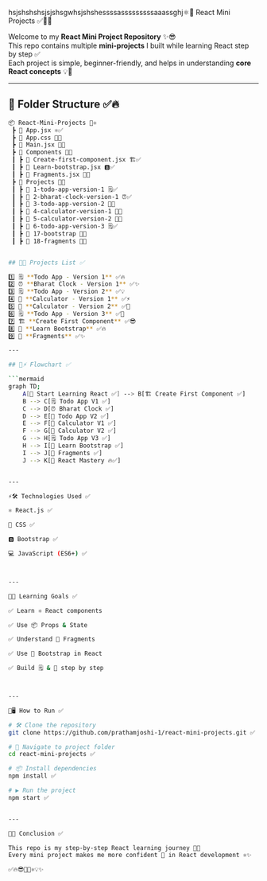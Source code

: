 hsjshshshsjsjshsgwhsjshshessssasssssssssaaassghj⚛️🚀 React Mini Projects ✅🎉🔥

Welcome to my **React Mini Project Repository** ✨😎  
This repo contains multiple **mini-projects** I built while learning React step by step ✅  
Each project is simple, beginner-friendly, and helps in understanding **core React concepts** 💡📘  


---
## 📂 Folder Structure ✅🔥

```bash
📦 React-Mini-Projects 🚀⚛️  
 ┣ 📜 App.jsx ⚛️✅  
 ┣ 📜 App.css 🎨✅  
 ┣ 📜 Main.jsx 🏁✅  
 ┣ 📂 Components 🧩✅  
 ┃ ┣ 📜 Create-first-component.jsx 🏗️✅  
 ┃ ┣ 📜 Learn-bootstrap.jsx 🅱️✅  
 ┃ ┣ 📜 Fragments.jsx 🔗✅  
 ┣ 📂 Projects 🚀✅  
 ┃ ┣ 📂 1-todo-app-version-1 🗒️✅  
 ┃ ┣ 📂 2-bharat-clock-version-1 ⏰✅  
 ┃ ┣ 📂 3-todo-app-version-2 📝✅  
 ┃ ┣ 📂 4-calculator-version-1 🧮✅  
 ┃ ┣ 📂 5-calculator-version-2 🧮✅  
 ┃ ┣ 📂 6-todo-app-version-3 🗒️✅  
 ┃ ┣ 📂 17-bootstrap 🎨✅  
 ┃ ┣ 📂 18-fragments 🔗✅


## 📝🔥 Projects List ✅

1️⃣ 🗒️ **Todo App - Version 1** ✅🔥  
2️⃣ ⏰ **Bharat Clock - Version 1** ✅✨  
3️⃣ 🗒️ **Todo App - Version 2** ✅💡  
4️⃣ 🧮 **Calculator - Version 1** ✅⚡  
5️⃣ 🧮 **Calculator - Version 2** ✅🚀  
6️⃣ 🗒️ **Todo App - Version 3** ✅🎉  
7️⃣ 🏗️ **Create First Component** ✅😎  
8️⃣ 🎨 **Learn Bootstrap** ✅🔥  
9️⃣ 🔗 **Fragments** ✅✨  

---

## 🔄⚡ Flowchart ✅

```mermaid
graph TD;
    A[🚀 Start Learning React ✅] --> B[🏗️ Create First Component ✅]
    B --> C[🗒️ Todo App V1 ✅]
    C --> D[⏰ Bharat Clock ✅]
    D --> E[📝 Todo App V2 ✅]
    E --> F[🧮 Calculator V1 ✅]
    F --> G[🧮 Calculator V2 ✅]
    G --> H[🗒️ Todo App V3 ✅]
    H --> I[🎨 Learn Bootstrap ✅]
    I --> J[🔗 Fragments ✅]
    J --> K[🎉 React Mastery 🔥✅]


---

⚡🛠️ Technologies Used ✅

⚛️ React.js ✅

🎨 CSS ✅

🅱️ Bootstrap ✅

💻 JavaScript (ES6+) ✅



---

🎯🔥 Learning Goals ✅

✅ Learn ⚛️ React components

✅ Use 📦 Props & State

✅ Understand 🔗 Fragments

✅ Use 🎨 Bootstrap in React

✅ Build 🗒️ & 🧮 step by step



---

🚀🖥️ How to Run ✅

# 🛠️ Clone the repository
git clone https://github.com/prathamjoshi-1/react-mini-projects.git ✅

# 📂 Navigate to project folder
cd react-mini-projects ✅

# 📦 Install dependencies
npm install ✅

# ▶️ Run the project
npm start ✅


---

🎉🔥 Conclusion ✅

This repo is my step-by-step React learning journey 📘🚀
Every mini project makes me more confident 💪 in React development ⚛️✨

✅🔥😎🎉🚀⚛️💡✨


